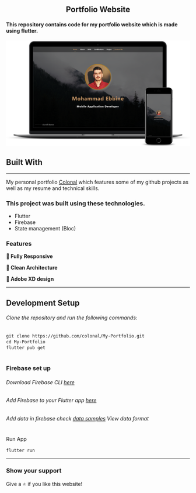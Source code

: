 <h2 align="center">
  Portfolio Website
</h2>

<h4>This repository contains code for my portfolio website which is made using flutter.</h4>

<div align="center">
  <img alt="Demo" src="./screenshot/screenshot.png" />
</div>


## Built With
---

My personal portfolio [Colonal](https://my-profile-64f92.web.app/#/) which features some of my github projects as well as my resume and technical skills.<br/>

### This project was built using these technologies.

- Flutter 
- Firebase
- State management (Bloc)

### Features

**📱 Fully Responsive**

**📖 Clean Architecture**

**🎨 Adobe XD design**

---

## Development Setup
###### Clone the repository and run the following commands:
```
git clone https://github.com/colonal/My-Portfolio.git
cd My-Portfolio
flutter pub get
```
#
### Firebase set up

###### Download Firebase CLI [here](https://firebase.google.com/docs/cli#setup_update_cli)

###### Add Firebase to your Flutter app [here](https://firebase.google.com/docs/flutter/setup?platform=ios)

###### Add data in firebase check [data samples](https://github.com/colonal/My-Portfolio/tree/main/lib/data%20samples)  View data format
#
Run App
```
flutter run
```
--- 


### Show your support

Give a ⭐ if you like this website!



